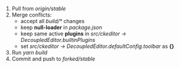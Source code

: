 1. Pull from _origin/stable_
2. Merge conflicts:
	* accept all _build/*_ changes
	* keep **null-loader** in _package.json_
	* keep same active **plugins** in _src/ckeditor -> DecoupledEditor.builtinPlugins_
	* set _src/ckeditor -> DecoupledEditor.defaultConfig.toolbar_ as **{}**
3. Run _yarn build_
4. Commit and push to _forked/stable_
